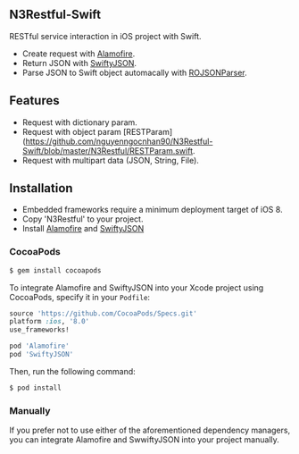 ## N3Restful-Swift

RESTful service interaction in iOS project with Swift.

- Create request with [Alamofire](https://github.com/Alamofire/Alamofire).
- Return JSON with [SwiftyJSON](https://github.com/SwiftyJSON/SwiftyJSON).
- Parse JSON to Swift object automacally with [ROJSONParser](https://github.com/prine/ROJSONParser).


## Features

- Request with dictionary param.
- Request with object param [RESTParam](https://github.com/nguyenngocnhan90/N3Restful-Swift/blob/master/N3Restful/RESTParam.swift.
- Request with multipart data (JSON, String, File).


## Installation

- Embedded frameworks require a minimum deployment target of iOS 8.
- Copy 'N3Restful' to your project. 
- Install [Alamofire](https://github.com/Alamofire/Alamofire) and [SwiftyJSON](https://github.com/SwiftyJSON/SwiftyJSON)

### CocoaPods
```bash
$ gem install cocoapods
```

To integrate Alamofire and SwiftyJSON into your Xcode project using CocoaPods, specify it in your `Podfile`:

```ruby
source 'https://github.com/CocoaPods/Specs.git'
platform :ios, '8.0'
use_frameworks!

pod 'Alamofire'
pod 'SwiftyJSON'
```

Then, run the following command:

```bash
$ pod install
```

### Manually

If you prefer not to use either of the aforementioned dependency managers, you can integrate Alamofire and SwwiftyJSON into your project manually.

